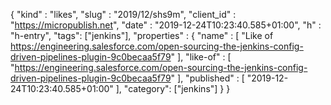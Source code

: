 {
  "kind" : "likes",
  "slug" : "2019/12/shs9m",
  "client_id" : "https://micropublish.net",
  "date" : "2019-12-24T10:23:40.585+01:00",
  "h" : "h-entry",
  "tags": ["jenkins"],
  "properties" : {
    "name" : [ "Like of https://engineering.salesforce.com/open-sourcing-the-jenkins-config-driven-pipelines-plugin-9c0becaa5f79" ],
    "like-of" : [ "https://engineering.salesforce.com/open-sourcing-the-jenkins-config-driven-pipelines-plugin-9c0becaa5f79" ],
    "published" : [ "2019-12-24T10:23:40.585+01:00" ],
    "category": ["jenkins"]
  }
}

